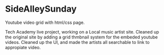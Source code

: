 # SideAlleySunday

Youtube video grid with html/css page.

Tech Academy live project, working on a Local music artist site. Cleaned up the original site by adding a grid thmbnail system for the embeded youtube videos. Cleaned up the UI, and made the artists all searchable to link to appropiate video.
